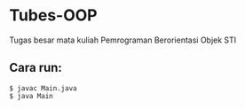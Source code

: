 # Tubes-OOP
Tugas besar mata kuliah Pemrograman Berorientasi Objek STI

## Cara run:
```
$ javac Main.java
$ java Main
```